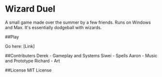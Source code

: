 # Wizard Duel

A small game made over the summer by a few friends. Runs on Windows and Max. It's essentially dodgeball with wizards.

##Play

Go here: [Link]

##Contributers
Derek - Gameplay and Systems
Siwei - Spells
Aaron - Music and Prototype
Richard - Art

##License
MIT License

